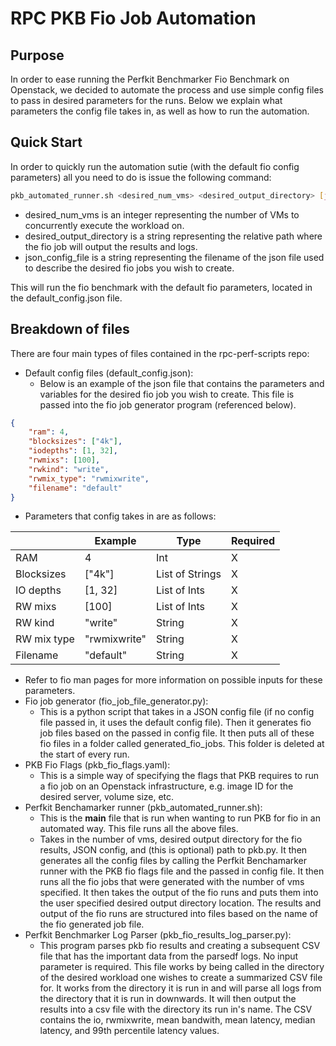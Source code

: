 # RPC PKB Fio Job Automation

## Purpose

In order to ease running the Perfkit Benchmarker Fio Benchmark on Openstack, we decided to automate the process and use simple config files to pass in desired parameters for the runs. Below we explain what parameters the config file takes in, as well as how to run the automation.

## Quick Start

In order to quickly run the automation sutie (with the default fio config parameters) all you need to do is issue the following command:

```sh
pkb_automated_runner.sh <desired_num_vms> <desired_output_directory> [json_config_file]
```

* desired_num_vms is an integer representing the number of VMs to concurrently execute the workload on.
* desired_output_directory is a string representing the relative path where the fio job will output the results and logs.
* json_config_file is a string representing the filename of the json file used to describe the desired fio jobs you wish to create.


This will run the fio benchmark with the default fio parameters, located in the default_config.json file.

## Breakdown of files

There are four main types of files contained in the rpc-perf-scripts repo:

* Default config files (default_config.json):
    * Below is an example of the json file that contains the parameters and variables for the desired fio job you wish to create. This file is passed into the fio job generator program (referenced below). 

```json
{
    "ram": 4,
    "blocksizes": ["4k"],
    "iodepths": [1, 32],
    "rwmixs": [100],
    "rwkind": "write",
    "rwmix_type": "rwmixwrite",
    "filename": "default"
}

```
* Parameters that config takes in are as follows: 

|             | Example      | Type            | Required |
|-------------|--------------|-----------------|----------|
| RAM         | 4            | Int             | X        |
| Blocksizes  | ["4k"]       | List of Strings | X        |
| IO depths   | [1, 32]      | List of Ints    | X        |
| RW mixs     | [100]        | List of Ints    | X        |
| RW kind     | "write"      | String          | X        |
| RW mix type | "rwmixwrite" | String          | X        |
| Filename    | "default"    | String          | X        |
		
* Refer to fio man pages for more information on possible inputs for these parameters.
* Fio job generator (fio_job_file_generator.py):
	* This is a python script that takes in a JSON config file (if no config file passed in, it uses the default config file). Then it generates fio job files based on the passed in config file. It then puts all of these fio files in a folder called generated_fio_jobs. This folder is deleted at the start of every run.
* PKB Fio Flags (pkb_fio_flags.yaml):
	* This is a simple way of specifying the flags that PKB requires to run a fio job on an Openstack infrastructure, e.g. image ID for the desired server, volume size, etc.
* Perfkit Benchamarker runner (pkb_automated_runner.sh):
	* This is the **main** file that is run when wanting to run PKB for fio in an automated way. This file runs all the above files. 
	* Takes in the number of vms, desired output directory for the fio results, JSON config, and (this is optional) path to pkb.py. It then generates all the config files by calling the Perfkit Benchamarker runner with the PKB fio flags file and the passed in config file. It then runs all the fio jobs that were generated with the number of vms specified. It then takes the output of the fio runs and puts them into the user specified desired output directory location. The results and output of the fio runs are structured into files based on the name of the fio generated job file.
* Perfkit Benchmarker Log Parser (pkb_fio_results_log_parser.py):
    * This program parses pkb fio results and creating a subsequent CSV file that has the important data from the parsedf logs. No input parameter is required. This file works by being called in the directory of the desired workload one wishes to create a summarized CSV file for. It works from the directory it is run in and will parse all logs from the directory that it is run in downwards. It will then output the results into a csv file with the directory its run in's name. The CSV contains the io, rwmixwrite, mean bandwith, mean latency, median latency, and 99th percentile latency values.
